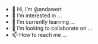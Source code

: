 - 👋 Hi, I’m @andawert
- 👀 I’m interested in ...
- 🌱 I’m currently learning ...
- 💞️ I’m looking to collaborate on ...
- 📫 How to reach me ...

<!---
andawert/andawert is a ✨ special ✨ repository because its `README.md` (this file) appears on your GitHub profile.
You can click the Preview link to take a look at your changes.
--->
